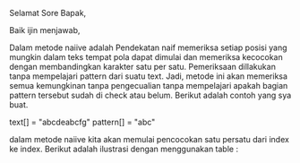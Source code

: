 Selamat Sore Bapak,

Baik ijin menjawab,

Dalam metode naiive adalah Pendekatan naif memeriksa setiap posisi yang mungkin
dalam teks tempat pola dapat dimulai dan memeriksa kecocokan dengan
membandingkan karakter satu per satu. Pemeriksaan dillakukan tanpa mempelajari
pattern dari suatu text. Jadi, metode ini akan memeriksa semua kemungkinan tanpa
pengecualian tanpa mempelajari apakah bagian pattern tersebut sudah di check
atau belum. Berikut adalah contoh yang sya buat.

text[] = "abcdeabcfg" pattern[] = "abc"

dalam metode naiive kita akan memulai pencocokan satu persatu dari index ke
index. Berikut adalah ilustrasi dengan menggunakan table :
